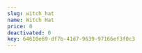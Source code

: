 ```yaml
---
slug: witch_hat
name: Witch Hat
price: 0
deactivated: 0
key: 64610e69-df7b-41d7-9639-97166ef3f0c3
---
```

